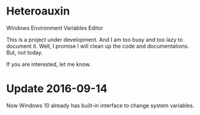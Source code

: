 Heteroauxin
===========

Windows Environment Variables Editor

This is a project under development. And I am too busy and too lazy to document it. 
Well, I promise I will clean up the code and documentations. But, not today.

If you are interested, let me know.

# Update 2016-09-14
Now Windows 10 already has built-in interface to change system variables. 

